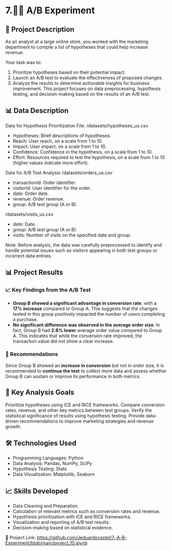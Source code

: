 # 7.🧪🧪 A/B Experiment

## 🚀 Project Description
As an analyst at a large online store, you worked with the marketing department to compile a list of hypotheses that could help increase revenue.

Your task was to:
1. Prioritize hypotheses based on their potential impact.
2. Launch an A/B test to evaluate the effectiveness of proposed changes.
3. Analyze the results to determine actionable insights for business improvement.
This project focuses on data preprocessing, hypothesis testing, and decision-making based on the results of an A/B test.

## 📊 Data Description
Data for Hypothesis Prioritization
File: /datasets/hypotheses_us.csv
* Hypotheses: Brief descriptions of hypotheses.
* Reach: User reach, on a scale from 1 to 10.
* Impact: User impact, on a scale from 1 to 10.
* Confidence: Confidence in the hypothesis, on a scale from 1 to 10.
* Effort: Resources required to test the hypothesis, on a scale from 1 to 10 (higher values indicate more effort).

Data for A/B Test Analysis
/datasets/orders_us.csv
* transactionId: Order identifier.
* visitorId: User identifier for the order.
* date: Order date.
* revenue: Order revenue.
* group: A/B test group (A or B).
  
/datasets/visits_us.csv
* date: Date.
* group: A/B test group (A or B).
* visits: Number of visits on the specified date and group.

Note:
Before analysis, the data was carefully preprocessed to identify and handle potential issues such as visitors appearing in both test groups or incorrect data entries.

## 📊 Project Results  

### 📈 Key Findings from the A/B Test  
- **Group B showed a significant advantage in conversion rate**, with a **17% increase** compared to Group A. This suggests that the changes tested in this group positively impacted the number of users completing a purchase.  
- **No significant difference was observed in the average order size**. In fact, Group B had **2.8% lower** average order value compared to Group A. This indicates that while the conversion rate improved, the transaction value did not show a clear increase.  

### 🧐 Recommendations  
Since Group B showed an **increase in conversion** but not in order size, it is recommended to **continue the test** to collect more data and assess whether Group B can sustain or improve its performance in both metrics.  

## 🎯 Key Analysis Goals
Prioritize hypotheses using ICE and RICE frameworks.
Compare conversion rates, revenue, and other key metrics between test groups.
Verify the statistical significance of results using hypothesis testing.
Provide data-driven recommendations to improve marketing strategies and revenue growth.

## 🛠️ Technologies Used
* Programming Languages: Python
* Data Analysis: Pandas, NumPy, SciPy
* Hypothesis Testing: Stats
* Data Visualization: Matplotlib, Seaborn

## 📈 Skills Developed
* Data Cleaning and Preparation.
* Calculation of relevant metrics such as conversion rates and revenue.
* Hypothesis prioritization with ICE and RICE frameworks.
* Visualization and reporting of A/B test results.
* Decision-making based on statistical evidence.

🔗 Project Link:  https://github.com/Jeduardocastel/7.-A-B-Experiment/blob/main/project_10.ipynb
